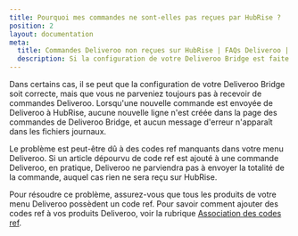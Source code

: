 ```yaml
---
title: Pourquoi mes commandes ne sont-elles pas reçues par HubRise ?
position: 2
layout: documentation
meta:
  title: Commandes Deliveroo non reçues sur HubRise | FAQs Deliveroo | HubRise
  description: Si la configuration de votre Deliveroo Bridge est faite mais vous ne recevez pas de commandes Deliveroo, il se peut qu'il y ait des codes ref manquants.
---
```


Dans certains cas, il se peut que la configuration de votre Deliveroo Bridge soit correcte, mais que vous ne parveniez toujours pas à recevoir de commandes Deliveroo. Lorsqu'une nouvelle commande est envoyée de Deliveroo à HubRise, aucune nouvelle ligne n'est créée dans la page des commandes de Deliveroo Bridge, et aucun message d'erreur n'apparaît dans les fichiers journaux.

Le problème est peut-être dû à des codes ref manquants dans votre menu Deliveroo. Si un article dépourvu de code ref est ajouté à une commande Deliveroo, en pratique, Deliveroo ne parviendra pas à envoyer la totalité de la commande, auquel cas rien ne sera reçu sur HubRise.

Pour résoudre ce problème, assurez-vous que tous les produits de votre menu Deliveroo possèdent un code ref. Pour savoir comment ajouter des codes ref à vos produits Deliveroo, voir la rubrique [Association des codes ref](/apps/deliveroo/associer-codes-ref).

